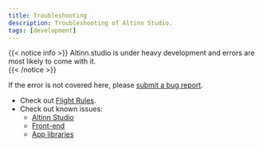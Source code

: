 ```yaml
---
title: Troubleshooting
description: Troubleshooting of Altinn Studio.
tags: [development]
---
```


{{< notice info >}}
Altinn.studio is under heavy development and errors are most likely to come with it.  
{{< /notice >}}

If the error is not covered here, please [submit a bug report](https://github.com/Altinn/altinn-studio/issues/new?assignees=&labels=kind%2Fbug%2Cstatus%2Ftriage&template=bug_report.yml).

- Check out [Flight Rules](../flight-rules/).
- Check out known issues:
  - [Altinn Studio](https://github.com/Altinn/altinn-studio/issues/)
  - [Front-end](https://github.com/Altinn/app-frontend-react/issues/)
  - [App libraries](https://github.com/Altinn/app-lib-dotnet/issues/)
